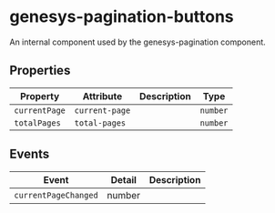# genesys-pagination-buttons

An internal component used by the genesys-pagination component.

## Properties

| Property      | Attribute      | Description | Type     |
| ------------- | -------------- | ----------- | -------- |
| `currentPage` | `current-page` |             | `number` |
| `totalPages`  | `total-pages`  |             | `number` |

## Events

| Event                | Detail | Description |
| -------------------- | ------ | ----------- |
| `currentPageChanged` | number |             |
